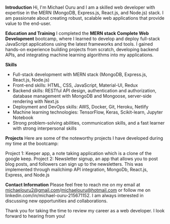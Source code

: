 **Introduction**
Hi, I'm Michael Ouru and I am a skilled web developer with expertise in the MERN (MongoDB, Express.js, React.js, and Node.js) stack. I am passionate about creating robust, scalable web applications that provide value to the end-user.

**Education and Training**
I completed the **MERN stack Complete Web Development** bootcamp, where I learned to develop and deploy full-stack JavaScript applications using the latest frameworks and tools. I gained hands-on experience building projects from scratch, developing backend APIs, and integrating machine learning algorithms into my applications.

**Skills**
- Full-stack development with MERN stack (MongoDB, Express.js, React.js, Node.js)
- Front-end skills: HTML, CSS, JavaScript, Material-UI, Redux
- Backend skills: RESTful API design, authentication and authorization, database management with MongoDB and Mongoose, server-side rendering with Next.js
- Deployment and DevOps skills: AWS, Docker, Git, Heroku, Netlify
- Machine learning technologies: TensorFlow, Keras, Scikit-learn, Jupyter Notebook
- Strong problem-solving abilities, communication skills, and a fast learner with strong interpersonal skills

**Projects**
Here are some of the noteworthy projects I have developed during my time at the bootcamp:

Project 1: Keeper app, a note taking application which is a clone of the google keep.
Project 2: Newsletter signup, an app that allows you to post blog posts, and followers can sign up to the newsletters. This was implemented through mailchimp API integration, MongoDb, React.js, Express, and Node.js

**Contact Information**
Please feel free to reach me on my email at michaelouru2@gmail.com/michaelouru@hotmail.com or follow me on linkedin.com/in/michael-ouru-215671152. I am always interested in discussing new opportunities and collaborations.

Thank you for taking the time to review my career as a web developer. I look forward to hearing from you!
